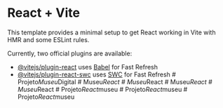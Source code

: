 # React + Vite

This template provides a minimal setup to get React working in Vite with HMR and some ESLint rules.

Currently, two official plugins are available:

- [@vitejs/plugin-react](https://github.com/vitejs/vite-plugin-react/blob/main/packages/plugin-react/README.md) uses [Babel](https://babeljs.io/) for Fast Refresh
- [@vitejs/plugin-react-swc](https://github.com/vitejs/vite-plugin-react-swc) uses [SWC](https://swc.rs/) for Fast Refresh
#   P r o j e t o _ M u s e u _ D i g i t a l  
 #   M u s e u _ R e a c t  
 #   M u s e u _ R e a c t  
 #   M u s e u _ R e a c t  
 #   M u s e u _ R e a c t  
 #   P r o j e t o _ R e a c t _ m u s e u  
 #   P r o j e t o _ R e a c t _ m u s e u  
 #   P r o j e t o _ R e a c t _ m u s e u  
 